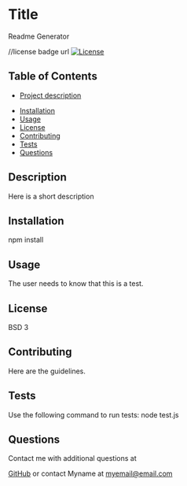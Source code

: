
 # Title 
  Readme Generator

  //license badge url
  [![License](https://img.shields.io/badge/License-BSD%203--Clause-blue.svg)](https://opensource.org/licenses/BSD-3-Clause)

 ## Table of Contents
 * [Project description](#Description)
 - [Installation](#Installation)
 - [Usage](#Usage)
 - [License](#License)
 - [Contributing](#Contributing)
 - [Tests](#Tests)
 - [Questions](#Questions)

 ## Description
 Here is a short description

 ## Installation
 npm install

 ## Usage
 The user needs to know that this is a test.

 ## License
 BSD 3

 ## Contributing
 Here are the guidelines.

 ## Tests
 Use the following command to run tests:
 node test.js 

 ## Questions

 Contact me with additional questions at 

 [GitHub](https://github.com/AGithubuser)
  or contact 
 Myname at myemail@email.com
 